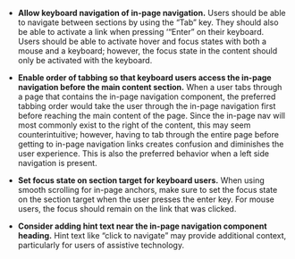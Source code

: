 - **Allow keyboard navigation of in-page navigation.** Users should be able to navigate between sections by using the “Tab” key. They should also be able to activate a link when pressing ‘“Enter” on their keyboard. Users should be able to activate hover and focus states with both a mouse and a keyboard; however, the focus state in the content should only be activated with the keyboard.

- **Enable order of tabbing so that keyboard users access the in-page navigation before the main content section.** When a user tabs through a page that contains the in-page navigation component, the preferred tabbing order would take the user through the in-page navigation first before reaching the main content of the page. Since the in-page nav will most commonly exist to the right of the content, this may seem counterintuitive; however, having to tab through the entire page before getting to in-page navigation links creates confusion and diminishes the user experience. This is also the preferred behavior when a left side navigation is present.

- **Set focus state on section target for keyboard users.** When using smooth scrolling for in-page anchors, make sure to set the focus state on the section target when the user presses the enter key. For mouse users, the focus should remain on the link that was clicked.

- **Consider adding hint text near the in-page navigation component heading.** Hint text like “click to navigate” may provide additional context, particularly for users of assistive technology.
